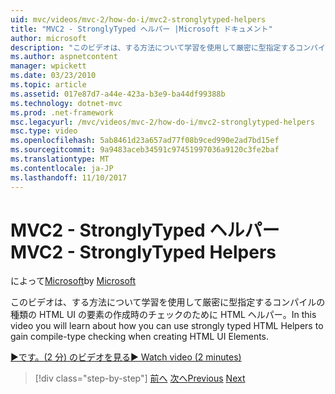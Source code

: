```yaml
---
uid: mvc/videos/mvc-2/how-do-i/mvc2-stronglytyped-helpers
title: "MVC2 - StronglyTyped ヘルパー |Microsoft ドキュメント"
author: microsoft
description: "このビデオは、する方法について学習を使用して厳密に型指定するコンパイルの種類の HTML UI の要素の作成時のチェックのために HTML ヘルパー。"
ms.author: aspnetcontent
manager: wpickett
ms.date: 03/23/2010
ms.topic: article
ms.assetid: 017e87d7-a44e-423a-b3e9-ba44df99388b
ms.technology: dotnet-mvc
ms.prod: .net-framework
msc.legacyurl: /mvc/videos/mvc-2/how-do-i/mvc2-stronglytyped-helpers
msc.type: video
ms.openlocfilehash: 5ab8461d23a657ad77f08b9ced990e2ad7bd15ef
ms.sourcegitcommit: 9a9483aceb34591c97451997036a9120c3fe2baf
ms.translationtype: MT
ms.contentlocale: ja-JP
ms.lasthandoff: 11/10/2017
---
```

<a name="mvc2---stronglytyped-helpers"></a><span data-ttu-id="0191e-103">MVC2 - StronglyTyped ヘルパー</span><span class="sxs-lookup"><span data-stu-id="0191e-103">MVC2 - StronglyTyped Helpers</span></span>
====================
<span data-ttu-id="0191e-104">によって[Microsoft](https://github.com/microsoft)</span><span class="sxs-lookup"><span data-stu-id="0191e-104">by [Microsoft](https://github.com/microsoft)</span></span>

<span data-ttu-id="0191e-105">このビデオは、する方法について学習を使用して厳密に型指定するコンパイルの種類の HTML UI の要素の作成時のチェックのために HTML ヘルパー。</span><span class="sxs-lookup"><span data-stu-id="0191e-105">In this video you will learn about how you can use strongly typed HTML Helpers to gain compile-type checking when creating HTML UI Elements.</span></span>

[<span data-ttu-id="0191e-106">&#9654;です。(2 分) のビデオを見る</span><span class="sxs-lookup"><span data-stu-id="0191e-106">&#9654; Watch video (2 minutes)</span></span>](https://channel9.msdn.com/Blogs/ASP-NET-Site-Videos/mvc2-stronglytyped-helpers)

>[!div class="step-by-step"]
<span data-ttu-id="0191e-107">[前へ](mvc2-html-encoding.md)
[次へ](mvc2-model-validation.md)</span><span class="sxs-lookup"><span data-stu-id="0191e-107">[Previous](mvc2-html-encoding.md)
[Next](mvc2-model-validation.md)</span></span>
